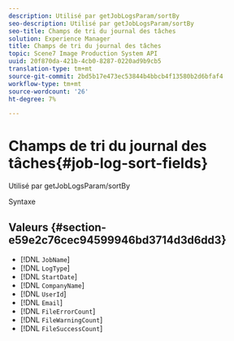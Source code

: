 ```yaml
---
description: Utilisé par getJobLogsParam/sortBy
seo-description: Utilisé par getJobLogsParam/sortBy
seo-title: Champs de tri du journal des tâches
solution: Experience Manager
title: Champs de tri du journal des tâches
topic: Scene7 Image Production System API
uuid: 20f870da-421b-4cb0-8287-0220ad9b9cb5
translation-type: tm+mt
source-git-commit: 2bd5b17e473ec53844b4bbcb4f13580b2d6bfaf4
workflow-type: tm+mt
source-wordcount: '26'
ht-degree: 7%

---
```



# Champs de tri du journal des tâches{#job-log-sort-fields}

Utilisé par getJobLogsParam/sortBy

Syntaxe

## Valeurs {#section-e59e2c76cec94599946bd3714d3d6dd3}

* [!DNL `JobName`]
* [!DNL `LogType`]
* [!DNL `StartDate`]
* [!DNL `CompanyName`]
* [!DNL `UserId`]
* [!DNL `Email`]
* [!DNL `FileErrorCount`]
* [!DNL `FileWarningCount`]
* [!DNL `FileSuccessCount`]


